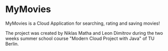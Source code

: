 # MyMovies

<p>MyMovies is a Cloud Application for searching, rating and saving movies!</p>
<p>The project was created by Niklas Matha and Leon Dimitrov during the two weeks summer school course "Modern Cloud Project with Java" of TU Berlin.</p>


 
